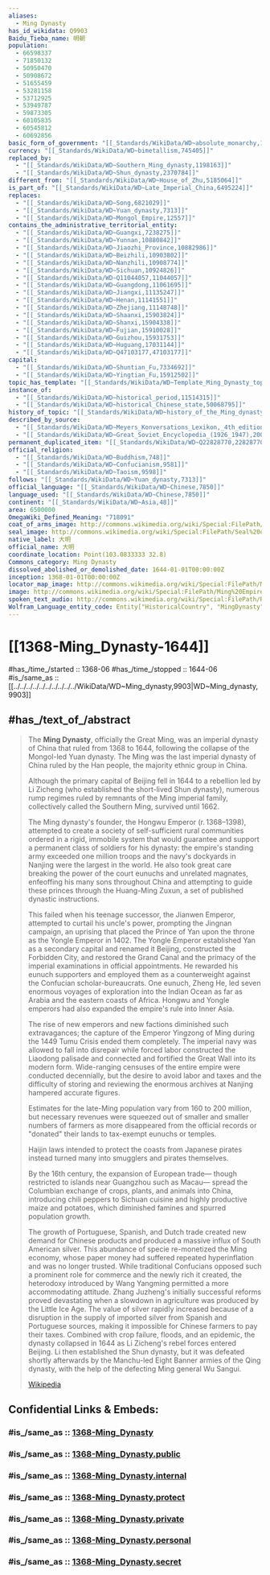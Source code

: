 ```yaml
---
aliases:
  - Ming Dynasty
has_id_wikidata: Q9903
Baidu_Tieba_name: 明朝
population:
  - 66598337
  - 71850132
  - 50950470
  - 50908672
  - 51655459
  - 53281158
  - 53712925
  - 53949787
  - 59873305
  - 60105835
  - 60545812
  - 60692856
basic_form_of_government: "[[_Standards/WikiData/WD~absolute_monarchy,184558]]"
currency: "[[_Standards/WikiData/WD~bimetallism,745405]]"
replaced_by:
  - "[[_Standards/WikiData/WD~Southern_Ming_dynasty,1198163]]"
  - "[[_Standards/WikiData/WD~Shun_dynasty,2370784]]"
different_from: "[[_Standards/WikiData/WD~House_of_Zhu,5185064]]"
is_part_of: "[[_Standards/WikiData/WD~Late_Imperial_China,6495224]]"
replaces:
  - "[[_Standards/WikiData/WD~Song,6821029]]"
  - "[[_Standards/WikiData/WD~Yuan_dynasty,7313]]"
  - "[[_Standards/WikiData/WD~Mongol_Empire,12557]]"
contains_the_administrative_territorial_entity:
  - "[[_Standards/WikiData/WD~Guangxi,7238275]]"
  - "[[_Standards/WikiData/WD~Yunnan,10880842]]"
  - "[[_Standards/WikiData/WD~Jiaozhi_Province,10882986]]"
  - "[[_Standards/WikiData/WD~Beizhili,10903802]]"
  - "[[_Standards/WikiData/WD~Nanzhili,10908774]]"
  - "[[_Standards/WikiData/WD~Sichuan,10924826]]"
  - "[[_Standards/WikiData/WD~Q11044057,11044057]]"
  - "[[_Standards/WikiData/WD~Guangdong,11061695]]"
  - "[[_Standards/WikiData/WD~Jiangxi,11135247]]"
  - "[[_Standards/WikiData/WD~Henan,11141551]]"
  - "[[_Standards/WikiData/WD~Zhejiang,11148748]]"
  - "[[_Standards/WikiData/WD~Shaanxi,15903824]]"
  - "[[_Standards/WikiData/WD~Shanxi,15904338]]"
  - "[[_Standards/WikiData/WD~Fujian,15910028]]"
  - "[[_Standards/WikiData/WD~Guizhou,15931753]]"
  - "[[_Standards/WikiData/WD~Huguang,17031144]]"
  - "[[_Standards/WikiData/WD~Q47103177,47103177]]"
capital:
  - "[[_Standards/WikiData/WD~Shuntian_Fu,7334692]]"
  - "[[_Standards/WikiData/WD~Yingtian_Fu,15912502]]"
topic_has_template: "[[_Standards/WikiData/WD~Template_Ming_Dynasty_topics,10801511]]"
instance_of:
  - "[[_Standards/WikiData/WD~historical_period,11514315]]"
  - "[[_Standards/WikiData/WD~historical_Chinese_state,50068795]]"
history_of_topic: "[[_Standards/WikiData/WD~history_of_the_Ming_dynasty,16843870]]"
described_by_source:
  - "[[_Standards/WikiData/WD~Meyers_Konversations_Lexikon,_4th_edition_(1885_1890),19219752]]"
  - "[[_Standards/WikiData/WD~Great_Soviet_Encyclopedia_(1926_1947),20078554]]"
permanent_duplicated_item: "[[_Standards/WikiData/WD~Q22828770,22828770]]"
official_religion:
  - "[[_Standards/WikiData/WD~Buddhism,748]]"
  - "[[_Standards/WikiData/WD~Confucianism,9581]]"
  - "[[_Standards/WikiData/WD~Taoism,9598]]"
follows: "[[_Standards/WikiData/WD~Yuan_dynasty,7313]]"
official_language: "[[_Standards/WikiData/WD~Chinese,7850]]"
language_used: "[[_Standards/WikiData/WD~Chinese,7850]]"
continent: "[[_Standards/WikiData/WD~Asia,48]]"
area: 6500000
OmegaWiki_Defined_Meaning: "718091"
coat_of_arms_image: http://commons.wikimedia.org/wiki/Special:FilePath/Seal%20of%20Ming%20dynasty.svg
seal_image: http://commons.wikimedia.org/wiki/Special:FilePath/Seal%20of%20Ming%20dynasty.svg
native_label: 大明
official_name: 大明
coordinate_location: Point(103.0833333 32.8)
Commons_category: Ming Dynasty
dissolved_abolished_or_demolished_date: 1644-01-01T00:00:00Z
inception: 1368-01-01T00:00:00Z
locator_map_image: http://commons.wikimedia.org/wiki/Special:FilePath/Ming%20Dynasty%201415.png
image: http://commons.wikimedia.org/wiki/Special:FilePath/Ming%20Empire%20cca%201580%20%28en%29.svg
spoken_text_audio: http://commons.wikimedia.org/wiki/Special:FilePath/Ru-Ming%20Dynasty%20%28intro%29.ogg
Wolfram_Language_entity_code: Entity["HistoricalCountry", "MingDynasty"]
---
```


# [[1368-Ming_Dynasty-1644]] 

#has_/time_/started :: 1368-06 
#has_/time_/stopped :: 1644-06 
#is_/same_as :: [[../../../../../../../../../../WikiData/WD~Ming_dynasty,9903|WD~Ming_dynasty,9903]] 

## #has_/text_of_/abstract 

> The **Ming Dynasty**, officially the Great Ming, was an imperial dynasty of China 
> that ruled from 1368 to 1644, following the collapse of the Mongol-led Yuan dynasty. 
> The Ming was the last imperial dynasty of China ruled by the Han people, the majority ethnic group in China. 
> 
> Although the primary capital of Beijing fell in 1644 to a rebellion led by Li Zicheng 
> (who established the short-lived Shun dynasty), 
> numerous rump regimes ruled by remnants of the Ming imperial family, 
> collectively called the Southern Ming, survived until 1662.
>
> The Ming dynasty's founder, the Hongwu Emperor (r. 1368–1398), 
> attempted to create a society of self-sufficient rural communities 
> ordered in a rigid, immobile system that would guarantee 
> and support a permanent class of soldiers for his dynasty: 
> the empire's standing army exceeded one million troops 
> and the navy's dockyards in Nanjing were the largest in the world. 
> He also took great care breaking the power of the court eunuchs and unrelated magnates, 
> enfeoffing his many sons throughout China 
> and attempting to guide these princes through the Huang-Ming Zuxun, 
> a set of published dynastic instructions. 
> 
> This failed when his teenage successor, the Jianwen Emperor, attempted to curtail his uncle's power, 
> prompting the Jingnan campaign, 
> an uprising that placed the Prince of Yan upon the throne as the Yongle Emperor in 1402. 
> The Yongle Emperor established Yan as a secondary capital and renamed it Beijing, 
> constructed the Forbidden City, and restored the Grand Canal 
> and the primacy of the imperial examinations in official appointments. 
> He rewarded his eunuch supporters 
> and employed them as a counterweight against the Confucian scholar-bureaucrats. 
> One eunuch, Zheng He, led seven enormous voyages of exploration into the Indian Ocean 
> as far as Arabia and the eastern coasts of Africa. 
> Hongwu and Yongle emperors had also expanded the empire's rule into Inner Asia.
>
> The rise of new emperors and new factions diminished such extravagances; 
> the capture of the Emperor Yingzong of Ming during the 1449 Tumu Crisis ended them completely. 
> The imperial navy was allowed to fall into disrepair while forced labor constructed the Liaodong palisade 
> and connected and fortified the Great Wall into its modern form. 
> Wide-ranging censuses of the entire empire were conducted decennially, 
> but the desire to avoid labor and taxes 
> and the difficulty of storing and reviewing the enormous archives at Nanjing hampered accurate figures. 
> 
> Estimates for the late-Ming population vary from 160 to 200 million, 
> but necessary revenues were squeezed out of smaller and smaller numbers of farmers 
> as more disappeared from the official records or "donated" their lands to tax-exempt eunuchs or temples. 
> 
> Haijin laws intended to protect the coasts from Japanese pirates instead 
> turned many into smugglers and pirates themselves.
>
> By the 16th century, the expansion of European trade—
> though restricted to islands near Guangzhou such as Macau—
> spread the Columbian exchange of crops, plants, and animals into China, 
> introducing chili peppers to Sichuan cuisine and highly productive maize and potatoes, 
> which diminished famines and spurred population growth. 
> 
> The growth of Portuguese, Spanish, and Dutch trade created new demand for Chinese products and produced a massive influx of South American silver. This abundance of specie re-monetized the Ming economy, whose paper money had suffered repeated hyperinflation and was no longer trusted. While traditional Confucians opposed such a prominent role for commerce and the newly rich it created, the heterodoxy introduced by Wang Yangming permitted a more accommodating attitude. Zhang Juzheng's initially successful reforms proved devastating when a slowdown in agriculture was produced by the Little Ice Age. The value of silver rapidly increased because of a disruption in the supply of imported silver from Spanish and Portuguese sources, making it impossible for Chinese farmers to pay their taxes. Combined with crop failure, floods, and an epidemic, the dynasty collapsed in 1644 as Li Zicheng's rebel forces entered Beijing. Li then established the Shun dynasty, but it was defeated shortly afterwards by the Manchu-led Eight Banner armies of the Qing dynasty, with the help of the defecting Ming general Wu Sangui.
>
> [Wikipedia](https://en.wikipedia.org/wiki/Ming%20dynasty) 


## Confidential Links & Embeds: 

### #is_/same_as :: [1368-Ming_Dynasty](/_Standards/Time-Ages/geo~Eons/Eon~4~Phanerozoic/Era~3~Cenozoic/Period~3~Quaternary/Epoch~2~Holocene/7750-Meghalayan/Middle_Ages/1300-Late_Middle-Ages/CE_1300/1368-Ming_Dynasty.md) 

### #is_/same_as :: [1368-Ming_Dynasty.public](/_public/Time-Ages/geo~Eons/Eon~4~Phanerozoic/Era~3~Cenozoic/Period~3~Quaternary/Epoch~2~Holocene/7750-Meghalayan/Middle_Ages/1300-Late_Middle-Ages/CE_1300/1368-Ming_Dynasty.public.md) 

### #is_/same_as :: [1368-Ming_Dynasty.internal](/_internal/Time-Ages/geo~Eons/Eon~4~Phanerozoic/Era~3~Cenozoic/Period~3~Quaternary/Epoch~2~Holocene/7750-Meghalayan/Middle_Ages/1300-Late_Middle-Ages/CE_1300/1368-Ming_Dynasty.internal.md) 

### #is_/same_as :: [1368-Ming_Dynasty.protect](/_protect/Time-Ages/geo~Eons/Eon~4~Phanerozoic/Era~3~Cenozoic/Period~3~Quaternary/Epoch~2~Holocene/7750-Meghalayan/Middle_Ages/1300-Late_Middle-Ages/CE_1300/1368-Ming_Dynasty.protect.md) 

### #is_/same_as :: [1368-Ming_Dynasty.private](/_private/Time-Ages/geo~Eons/Eon~4~Phanerozoic/Era~3~Cenozoic/Period~3~Quaternary/Epoch~2~Holocene/7750-Meghalayan/Middle_Ages/1300-Late_Middle-Ages/CE_1300/1368-Ming_Dynasty.private.md) 

### #is_/same_as :: [1368-Ming_Dynasty.personal](/_personal/Time-Ages/geo~Eons/Eon~4~Phanerozoic/Era~3~Cenozoic/Period~3~Quaternary/Epoch~2~Holocene/7750-Meghalayan/Middle_Ages/1300-Late_Middle-Ages/CE_1300/1368-Ming_Dynasty.personal.md) 

### #is_/same_as :: [1368-Ming_Dynasty.secret](/_secret/Time-Ages/geo~Eons/Eon~4~Phanerozoic/Era~3~Cenozoic/Period~3~Quaternary/Epoch~2~Holocene/7750-Meghalayan/Middle_Ages/1300-Late_Middle-Ages/CE_1300/1368-Ming_Dynasty.secret.md)

